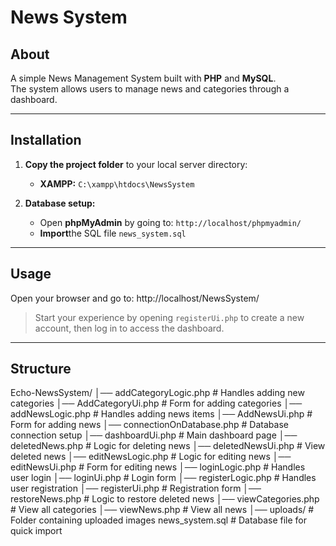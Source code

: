 # News System 

##  About
A simple News Management System built with **PHP** and **MySQL**.  
The system allows users to manage news and categories through a dashboard.

---

##  Installation

1. **Copy the project folder** to your local server directory:
   - **XAMPP:** `C:\xampp\htdocs\NewsSystem`

2. **Database setup:**
   - Open **phpMyAdmin** by going to: `http://localhost/phpmyadmin/`
   - **Import**the SQL file  `news_system.sql`
     
---

##  Usage
Open your browser and go to: http://localhost/NewsSystem/

> Start your experience by opening `registerUi.php` to create a new account, then log in to access the dashboard.

---

##  Structure
Echo-NewsSystem/
│── addCategoryLogic.php       # Handles adding new categories
│── AddCategoryUi.php          # Form for adding categories
│── addNewsLogic.php           # Handles adding news items
│── AddNewsUi.php              # Form for adding news
│── connectionOnDatabase.php   # Database connection setup
│── dashboardUi.php            # Main dashboard page
│── deletedNews.php            # Logic for deleting news
│── deletedNewsUi.php          # View deleted news
│── editNewsLogic.php          # Logic for editing news
│── editNewsUi.php             # Form for editing news
│── loginLogic.php             # Handles user login
│── loginUi.php                # Login form
│── registerLogic.php          # Handles user registration
│── registerUi.php             # Registration form
│── restoreNews.php            # Logic to restore deleted news
│── viewCategories.php         # View all categories
│── viewNews.php               # View all news
│── uploads/                   # Folder containing uploaded images
news_system.sql                # Database file for quick import


